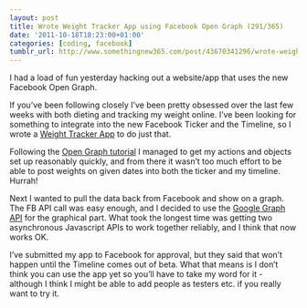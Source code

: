 ```yaml
---
layout: post
title: Wrote Weight Tracker App using Facebook Open Graph (291/365)
date: '2011-10-18T18:23:00+01:00'
categories: [coding, facebook]
tumblr_url: http://www.somethingnew365.com/post/43670341296/wrote-weight-tracker-app-using-facebook-open
---
```

I had a load of fun yesterday hacking out a website/app that uses the new Facebook Open Graph.

If you’ve been following closely I’ve been pretty obsessed over the last few weeks with both dieting and tracking my weight online. I’ve been looking for something to integrate into the new Facebook Ticker and the Timeline, so I wrote a [Weight Tracker App](http://weighttrackerapp.appspot.com/) to do just that.

Following the [Open Graph tutorial](http://developers.facebook.com/docs/beta/opengraph/tutorial/) I managed to get my actions and objects set up reasonably quickly, and from there it wasn’t too much effort to be able to post weights on given dates into both the ticker and my timeline. Hurrah!

Next I wanted to pull the data back from Facebook and show on a graph. The FB API call was easy enough, and I decided to use the [Google Graph API](http://code.google.com/apis/chart/interactive/docs/gallery/linechart.html) for the graphical part. What took the longest time was getting two asynchronous Javascript APIs to work together reliably, and I think that now works OK.

I’ve submitted my app to Facebook for approval, but they said that won’t happen until the Timeline comes out of beta. What that means is I don’t think you can use the app yet so you’ll have to take my word for it - although I think I might be able to add people as testers etc. if you really want to try it.
